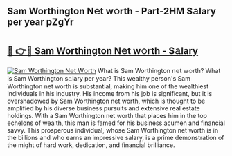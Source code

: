 ## Sam Worthington N𝚎t w𝚘rth - Part-2HM S𝚊lary per year pZgYr

# <h2><a href="http://gc25zb4.nevu.top/?p=Sam+Worthington">🔗 👉🔴 Sam Worthington N𝚎t w𝚘rth - S𝚊lary</a></h2>

[![Sam Worthington N𝚎t W𝚘rth](https://i.imgur.com/Oavwk0R.jpeg)](http://gc25zb4.nevu.top/?p=Sam+Worthington)
What is Sam Worthington n𝚎t w𝚘rth? What is Sam Worthington s𝚊lary per year?
This wealthy person's Sam Worthington net worth is substantial, making him one of the wealthiest individuals in his industry. His income from his job is significant, but it is overshadowed by Sam Worthington net worth, which is thought to be amplified by his diverse business pursuits and extensive real estate holdings. With a Sam Worthington net worth that places him in the top echelons of wealth, this man is famed for his business acumen and financial savvy. This prosperous individual, whose Sam Worthington net worth is in the billions and who earns an impressive salary, is a prime demonstration of the might of hard work, dedication, and financial brilliance.

